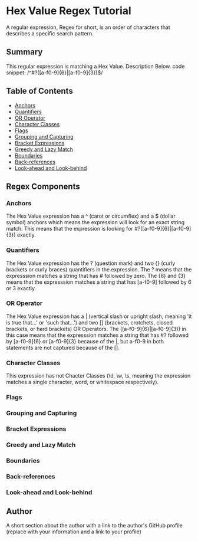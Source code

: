 # Hex Value Regex Tutorial
A regular expression, Regex for short, is an order of characters that describes a specific search pattern.

## Summary
This regular expression is matching a Hex Value. Description Below.
code snippet: /^#?([a-f0-9]{6}|[a-f0-9]{3})$/

## Table of Contents

- [Anchors](#anchors)
- [Quantifiers](#quantifiers)
- [OR Operator](#or-operator)
- [Character Classes](#character-classes)
- [Flags](#flags)
- [Grouping and Capturing](#grouping-and-capturing)
- [Bracket Expressions](#bracket-expressions)
- [Greedy and Lazy Match](#greedy-and-lazy-match)
- [Boundaries](#boundaries)
- [Back-references](#back-references)
- [Look-ahead and Look-behind](#look-ahead-and-look-behind)

## Regex Components
### Anchors
The Hex Value expression has a ^ (carot or circumflex) and a $ (dollar symbol) anchors which means the expression will look for an exact string match. This means that the expression is looking for #?([a-f0-9]{6}|[a-f0-9]{3}) exactly.

### Quantifiers
The Hex Value expression has the ? (question mark) and two {} (curly brackets or curly braces) quantifiers in the expression. The ? means that the expresssion matches a string that has # followed by zero. The {6} and {3} means that the expresssion matches a string that has [a-f0-9] followed by 6 or 3 exactly.

### OR Operator
The Hex Value expression has a | (vertical slash or upright slash, meaning 'it is true that...' or 'such that...') and two [] (brackets, crotchets, closed brackets, or hard brackets) OR Operators. The ([a-f0-9]{6}|[a-f0-9]{3}) in this case means that the expresssion matches a string that has #? followed by [a-f0-9]{6} or [a-f0-9]{3} because of the |, but a-f0-9 in both statements are not captured because of the [].

### Character Classes
This expression has not Chacter Classes (\d, \w, \s, meaning the expression matches a single character, word, or whitespace respectively).

### Flags

### Grouping and Capturing

### Bracket Expressions

### Greedy and Lazy Match

### Boundaries

### Back-references

### Look-ahead and Look-behind

## Author

A short section about the author with a link to the author's GitHub profile (replace with your information and a link to your profile)
